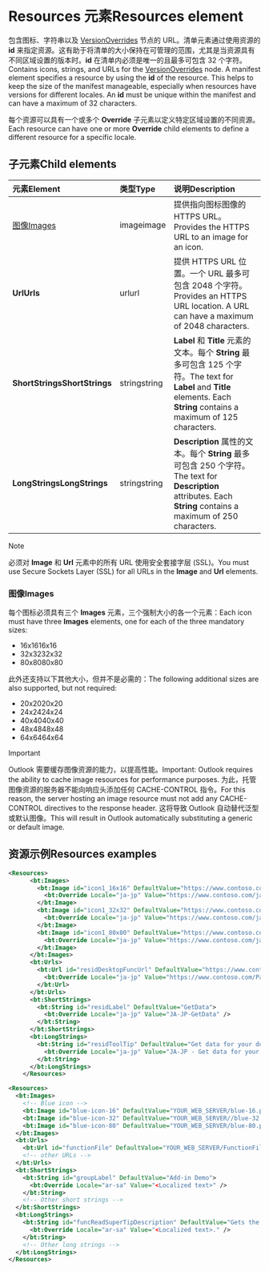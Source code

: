 # <a name="resources-element"></a><span data-ttu-id="04666-101">Resources 元素</span><span class="sxs-lookup"><span data-stu-id="04666-101">Resources element</span></span>

<span data-ttu-id="04666-p101">包含图标、字符串以及 [VersionOverrides](versionoverrides.md) 节点的 URL。清单元素通过使用资源的 **id** 来指定资源。这有助于将清单的大小保持在可管理的范围，尤其是当资源具有不同区域设置的版本时。**id** 在清单内必须是唯一的且最多可包含 32 个字符。</span><span class="sxs-lookup"><span data-stu-id="04666-p101">Contains icons, strings, and URLs for the [VersionOverrides](versionoverrides.md) node. A manifest element specifies a resource by using the **id** of the resource. This helps to keep the size of the manifest manageable, especially when resources have versions for different locales. An **id** must be unique within the manifest and can have a maximum of 32 characters.</span></span>

<span data-ttu-id="04666-106">每个资源可以具有一个或多个 **Override** 子元素以定义特定区域设置的不同资源。</span><span class="sxs-lookup"><span data-stu-id="04666-106">Each resource can have one or more **Override** child elements to define a different resource for a specific locale.</span></span>

## <a name="child-elements"></a><span data-ttu-id="04666-107">子元素</span><span class="sxs-lookup"><span data-stu-id="04666-107">Child elements</span></span>

|  <span data-ttu-id="04666-108">元素</span><span class="sxs-lookup"><span data-stu-id="04666-108">Element</span></span> |  <span data-ttu-id="04666-109">类型</span><span class="sxs-lookup"><span data-stu-id="04666-109">Type</span></span>  |  <span data-ttu-id="04666-110">说明</span><span class="sxs-lookup"><span data-stu-id="04666-110">Description</span></span>  |
|:-----|:-----|:-----|
|  [<span data-ttu-id="04666-111">图像</span><span class="sxs-lookup"><span data-stu-id="04666-111">Images</span></span>](#images)            |  <span data-ttu-id="04666-112">image</span><span class="sxs-lookup"><span data-stu-id="04666-112">image</span></span>   |  <span data-ttu-id="04666-113">提供指向图标图像的 HTTPS URL。</span><span class="sxs-lookup"><span data-stu-id="04666-113">Provides the HTTPS URL to an image for an icon.</span></span> |
|  <span data-ttu-id="04666-114">**Url**</span><span class="sxs-lookup"><span data-stu-id="04666-114">**Urls**</span></span>                |  <span data-ttu-id="04666-115">url</span><span class="sxs-lookup"><span data-stu-id="04666-115">url</span></span>     |  <span data-ttu-id="04666-p102">提供 HTTPS URL 位置。一个 URL 最多可包含 2048 个字符。</span><span class="sxs-lookup"><span data-stu-id="04666-p102">Provides an HTTPS URL location. A URL can have a maximum of 2048 characters.</span></span> |
|  <span data-ttu-id="04666-118">**ShortStrings**</span><span class="sxs-lookup"><span data-stu-id="04666-118">**ShortStrings**</span></span> |  <span data-ttu-id="04666-119">string</span><span class="sxs-lookup"><span data-stu-id="04666-119">string</span></span>  |  <span data-ttu-id="04666-p103">**Label** 和 **Title** 元素的文本。每个 **String** 最多可包含 125 个字符。</span><span class="sxs-lookup"><span data-stu-id="04666-p103">The text for **Label** and **Title** elements. Each **String** contains a maximum of 125 characters.</span></span>|
|  <span data-ttu-id="04666-122">**LongStrings**</span><span class="sxs-lookup"><span data-stu-id="04666-122">**LongStrings**</span></span>  |  <span data-ttu-id="04666-123">string</span><span class="sxs-lookup"><span data-stu-id="04666-123">string</span></span>  | <span data-ttu-id="04666-p104">**Description** 属性的文本。每个 **String** 最多可包含 250 个字符。</span><span class="sxs-lookup"><span data-stu-id="04666-p104">The text for **Description** attributes. Each **String** contains a maximum of 250 characters.</span></span>|

> [!NOTE]
> <span data-ttu-id="04666-126">必须对 **Image** 和 **Url** 元素中的所有 URL 使用安全套接字层 (SSL)。</span><span class="sxs-lookup"><span data-stu-id="04666-126">You must use Secure Sockets Layer (SSL) for all URLs in the **Image** and **Url** elements.</span></span>

### <a name="images"></a><span data-ttu-id="04666-127">图像</span><span class="sxs-lookup"><span data-stu-id="04666-127">Images</span></span>
<span data-ttu-id="04666-128">每个图标必须具有三个 **Images** 元素，三个强制大小的各一个元素：</span><span class="sxs-lookup"><span data-stu-id="04666-128">Each icon must have three  **Images** elements, one for each of the three mandatory sizes:</span></span>

- <span data-ttu-id="04666-129">16x16</span><span class="sxs-lookup"><span data-stu-id="04666-129">16x16</span></span>
- <span data-ttu-id="04666-130">32x32</span><span class="sxs-lookup"><span data-stu-id="04666-130">32x32</span></span>
- <span data-ttu-id="04666-131">80x80</span><span class="sxs-lookup"><span data-stu-id="04666-131">80x80</span></span>

<span data-ttu-id="04666-132">此外还支持以下其他大小，但并不是必需的：</span><span class="sxs-lookup"><span data-stu-id="04666-132">The following additional sizes are also supported, but not required:</span></span>

- <span data-ttu-id="04666-133">20x20</span><span class="sxs-lookup"><span data-stu-id="04666-133">20x20</span></span>
- <span data-ttu-id="04666-134">24x24</span><span class="sxs-lookup"><span data-stu-id="04666-134">24x24</span></span>
- <span data-ttu-id="04666-135">40x40</span><span class="sxs-lookup"><span data-stu-id="04666-135">40x40</span></span>
- <span data-ttu-id="04666-136">48x48</span><span class="sxs-lookup"><span data-stu-id="04666-136">48x48</span></span>
- <span data-ttu-id="04666-137">64x64</span><span class="sxs-lookup"><span data-stu-id="04666-137">64x64</span></span>

> [!IMPORTANT] 
> <span data-ttu-id="04666-138">Outlook 需要缓存图像资源的能力，以提高性能。</span><span class="sxs-lookup"><span data-stu-id="04666-138">Important: Outlook requires the ability to cache image resources for performance purposes.</span></span> <span data-ttu-id="04666-139">为此，托管图像资源的服务器不能向响应头添加任何 CACHE-CONTROL 指令。</span><span class="sxs-lookup"><span data-stu-id="04666-139">For this reason, the server hosting an image resource must not add any CACHE-CONTROL directives to the response header.</span></span> <span data-ttu-id="04666-140">这将导致 Outlook 自动替代泛型或默认图像。</span><span class="sxs-lookup"><span data-stu-id="04666-140">This will result in Outlook automatically substituting a generic or default image.</span></span>    

## <a name="resources-examples"></a><span data-ttu-id="04666-141">资源示例</span><span class="sxs-lookup"><span data-stu-id="04666-141">Resources examples</span></span> 

```XML
<Resources>
      <bt:Images>
        <bt:Image id="icon1_16x16" DefaultValue="https://www.contoso.com/icon_default.png">
          <bt:Override Locale="ja-jp" Value="https://www.contoso.com/ja-jp16-icon_default.png" />
        </bt:Image>
        <bt:Image id="icon1_32x32" DefaultValue="https://www.contoso.com/icon_default.png">
          <bt:Override Locale="ja-jp" Value="https://www.contoso.com/ja-jp32-icon_default.png" />
        </bt:Image>
        <bt:Image id="icon1_80x80" DefaultValue="https://www.contoso.com/icon_default.png">
          <bt:Override Locale="ja-jp" Value="https://www.contoso.com/ja-jp80-icon_default.png" />
        </bt:Image>
      </bt:Images>
      <bt:Urls>
        <bt:Url id="residDesktopFuncUrl" DefaultValue="https://www.contoso.com/Pages/Home.aspx">
          <bt:Override Locale="ja-jp" Value="https://www.contoso.com/Pages/Home.aspx" />
        </bt:Url>
      </bt:Urls>
      <bt:ShortStrings>
        <bt:String id="residLabel" DefaultValue="GetData">
          <bt:Override Locale="ja-jp" Value="JA-JP-GetData" />
        </bt:String>
      </bt:ShortStrings>
      <bt:LongStrings>
        <bt:String id="residToolTip" DefaultValue="Get data for your document.">
          <bt:Override Locale="ja-jp" Value="JA-JP - Get data for your document." />
        </bt:String>
      </bt:LongStrings>
    </Resources>
```

```xml
<Resources>
  <bt:Images>
    <!-- Blue icon -->
    <bt:Image id="blue-icon-16" DefaultValue="YOUR_WEB_SERVER/blue-16.png"/>
    <bt:Image id="blue-icon-32" DefaultValue="YOUR_WEB_SERVER//blue-32.png"/>
    <bt:Image id="blue-icon-80" DefaultValue="YOUR_WEB_SERVER/blue-80.png"/>
  </bt:Images>
  <bt:Urls>
    <bt:Url id="functionFile" DefaultValue="YOUR_WEB_SERVER/FunctionFile/Functions.html"/>
    <!-- other URLs -->
  </bt:Urls>
  <bt:ShortStrings>
    <bt:String id="groupLabel" DefaultValue="Add-in Demo">
      <bt:Override Locale="ar-sa" Value="<Localized text>" />
    </bt:String>
    <!-- Other short strings -->
  </bt:ShortStrings>
  <bt:LongStrings>
    <bt:String id="funcReadSuperTipDescription" DefaultValue="Gets the subject of the message or appointment.">
      <bt:Override Locale="ar-sa" Value="<Localized text>." />
    </bt:String>
    <!-- Other long strings -->
  </bt:LongStrings>
</Resources>
```
